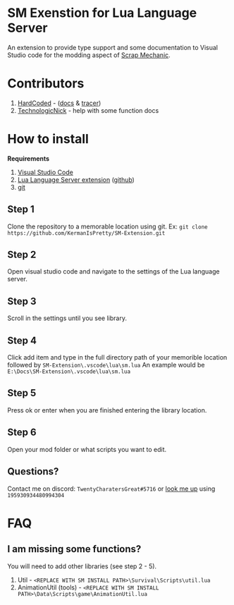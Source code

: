 # SM Exenstion for Lua Language Server

An extension to provide type support and some documentation to Visual Studio code for the modding aspect of [Scrap Mechanic](https://scrapmechanic.com/).

# Contributors
 1. [HardCoded](https://github.com/Kariaro) - ([docs](https://kariaro.github.io/smdocs/) & [tracer](https://github.com/Kariaro/ScrapMechanicTracer))
 2. [TechnologicNick](https://github.com/TechnologicNick) - help with some function docs

# How to install
**Requirements**
 1. [Visual Studio Code](https://code.visualstudio.com/) 
 2. [Lua Language Server extension](https://marketplace.visualstudio.com/items?itemName=sumneko.lua) ([github](https://github.com/sumneko/lua-language-server))
 3. [git](https://git-scm.com/)

## Step 1
Clone the repository to a memorable location using git.
Ex: ``git clone https://github.com/KermanIsPretty/SM-Extension.git``

## Step 2
Open visual studio code and navigate to the settings of the Lua language server.

## Step 3
Scroll in the settings until you see library.
## Step 4
Click add item and type in the full directory path of your memorible location followed by 
``SM-Extension\.vscode\lua\sm.lua``
An example would be
``E:\Docs\SM-Extension\.vscode\lua\sm.lua``
## Step 5
Press ok or enter when you are finished entering the library location.
## Step 6
Open your mod folder or what scripts you want to edit.

## Questions?
Contact me on discord: ``TwentyCharatersGreat#5716`` or [look me up](https://discord.id/)  using ``195930934480994304``

# FAQ

## I am missing some functions?
You will need to add other libraries (see step 2 - 5).

 1. Util - ```<REPLACE WITH SM INSTALL PATH>\Survival\Scripts\util.lua```
 2. AnimationUtil (tools) - ```<REPLACE WITH SM INSTALL PATH>\Data\Scripts\game\AnimationUtil.lua```

